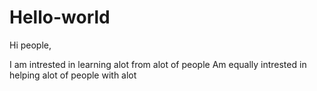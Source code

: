 # Hello-world
Hi people,

I am intrested in learning alot from alot of people
Am equally intrested in helping alot of people with alot
